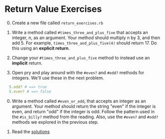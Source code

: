 # Return Value Exercises

0. Create a new file called `return_exercises.rb`

0. Write a method called `#times_three_and_plus_five` that accepts an integer, n, as an argument. Your method should multiply n by 3, and then add 5. For example, `times_three_and_plus_five(4)` should return 17. Do this using an **explicit return**.

0. Change your `#times_three_and_plus_five` method to instead use an **implicit** return.

0. Open pry and play around with the `#even?` and `#odd?` methods for integers. We'll use these in the next problem.

  ```ruby
    5.odd? # ==> true
    5.even? # ==> false
  ```

0. Write a method called `#even_or_odd`, that accepts an integer as an argument. Your method should return the string "even" if the integer is even, and return "odd" if the integer is odd. Follow the pattern used in the `#is_billy?` method from the reading. Also, use the `#even?` and `#odd?` methods we explored in the previous step.

0. Read the [solutions](../solutions/return_exercises_solutions.md)
